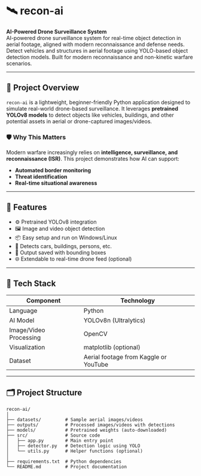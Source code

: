 # 🛰️ recon-ai

**AI-Powered Drone Surveillance System**  
AI-powered drone surveillance system for real-time object detection in aerial footage, aligned with modern reconnaissance and defense needs.
Detect vehicles and structures in aerial footage using YOLO-based object detection models. Built for modern reconnaissance and non-kinetic warfare scenarios.

---

## 📌 Project Overview

`recon-ai` is a lightweight, beginner-friendly Python application designed to simulate real-world drone-based surveillance. It leverages **pretrained YOLOv8 models** to detect objects like vehicles, buildings, and other potential assets in aerial or drone-captured images/videos.

### 🛡 Why This Matters
Modern warfare increasingly relies on **intelligence, surveillance, and reconnaissance (ISR)**. This project demonstrates how AI can support:
- **Automated border monitoring**
- **Threat identification**
- **Real-time situational awareness**

---

## 🚀 Features

- ⚙️ Pretrained YOLOv8 integration
- 🖼 Image and video object detection
- 📦 Easy setup and run on Windows/Linux
- 🧠 Detects cars, buildings, persons, etc.
- 📁 Output saved with bounding boxes
- 🌐 Extendable to real-time drone feed (optional)

---

## 🧠 Tech Stack

| Component | Technology |
|----------|------------|
| Language | Python |
| AI Model | YOLOv8n (Ultralytics) |
| Image/Video Processing | OpenCV |
| Visualization | matplotlib (optional) |
| Dataset | Aerial footage from Kaggle or YouTube |

---

## 🗂️ Project Structure

```plaintext
recon-ai/
│
├── datasets/         # Sample aerial images/videos
├── outputs/          # Processed images/videos with detections
├── models/           # Pretrained weights (auto-downloaded)
├── src/              # Source code
│   ├── app.py        # Main entry point
│   ├── detector.py   # Detection logic using YOLO
│   └── utils.py      # Helper functions (optional)
│
├── requirements.txt  # Python dependencies
└── README.md         # Project documentation

